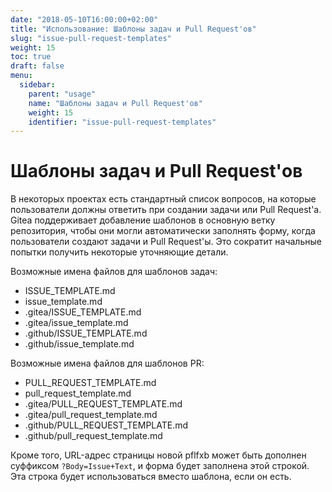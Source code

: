 ```yaml
---
date: "2018-05-10T16:00:00+02:00"
title: "Использование: Шаблоны задач и Pull Request'ов"
slug: "issue-pull-request-templates"
weight: 15
toc: true
draft: false
menu:
  sidebar:
    parent: "usage"
    name: "Шаблоны задач и Pull Request'ов"
    weight: 15
    identifier: "issue-pull-request-templates"
---
```


# Шаблоны задач и Pull Request'ов

В некоторых проектах есть стандартный список вопросов, на которые пользователи должны
ответить при создании задачи или Pull Request'а. Gitea поддерживает добавление
шаблонов в основную ветку репозитория, чтобы они могли автоматически заполнять форму,
когда пользователи создают задачи и Pull Request'ы. Это сократит начальные
попытки получить некоторые уточняющие детали.

Возможные имена файлов для шаблонов задач:

* ISSUE_TEMPLATE.md
* issue_template.md
* .gitea/ISSUE_TEMPLATE.md
* .gitea/issue_template.md
* .github/ISSUE_TEMPLATE.md
* .github/issue_template.md


Возможные имена файлов для шаблонов PR:

* PULL_REQUEST_TEMPLATE.md
* pull_request_template.md
* .gitea/PULL_REQUEST_TEMPLATE.md
* .gitea/pull_request_template.md
* .github/PULL_REQUEST_TEMPLATE.md
* .github/pull_request_template.md


Кроме того, URL-адрес страницы новой pflfxb может быть дополнен суффиксом `?Body=Issue+Text`, и форма будет заполнена этой строкой. Эта строка будет использоваться вместо шаблона, если он есть.
